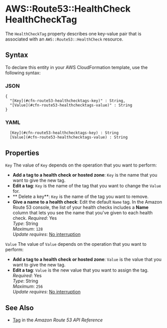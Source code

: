 # AWS::Route53::HealthCheck HealthCheckTag<a name="aws-properties-route53-healthcheck-healthchecktag"></a>

The `HealthCheckTag` property describes one key\-value pair that is associated with an `AWS::Route53::HealthCheck` resource\. 

## Syntax<a name="aws-properties-route53-healthcheck-healthchecktag-syntax"></a>

To declare this entity in your AWS CloudFormation template, use the following syntax:

### JSON<a name="aws-properties-route53-healthcheck-healthchecktag-syntax.json"></a>

```
{
  "[Key](#cfn-route53-healthchecktags-key)" : String,
  "[Value](#cfn-route53-healthchecktags-value)" : String
}
```

### YAML<a name="aws-properties-route53-healthcheck-healthchecktag-syntax.yaml"></a>

```
﻿  [Key](#cfn-route53-healthchecktags-key) : String
﻿  [Value](#cfn-route53-healthchecktags-value) : String
```

## Properties<a name="aws-properties-route53-healthcheck-healthchecktag-properties"></a>

`Key`  <a name="cfn-route53-healthchecktags-key"></a>
The value of `Key` depends on the operation that you want to perform:  
+  **Add a tag to a health check or hosted zone**: `Key` is the name that you want to give the new tag\.
+  **Edit a tag**: `Key` is the name of the tag that you want to change the `Value` for\.
+  ** Delete a key**: `Key` is the name of the tag you want to remove\.
+  **Give a name to a health check**: Edit the default `Name` tag\. In the Amazon Route 53 console, the list of your health checks includes a **Name** column that lets you see the name that you've given to each health check\.
*Required*: Yes  
*Type*: String  
*Maximum*: `128`  
*Update requires*: [No interruption](https://docs.aws.amazon.com/AWSCloudFormation/latest/UserGuide/using-cfn-updating-stacks-update-behaviors.html#update-no-interrupt)

`Value`  <a name="cfn-route53-healthchecktags-value"></a>
The value of `Value` depends on the operation that you want to perform:  
+  **Add a tag to a health check or hosted zone**: `Value` is the value that you want to give the new tag\.
+  **Edit a tag**: `Value` is the new value that you want to assign the tag\.
*Required*: Yes  
*Type*: String  
*Maximum*: `256`  
*Update requires*: [No interruption](https://docs.aws.amazon.com/AWSCloudFormation/latest/UserGuide/using-cfn-updating-stacks-update-behaviors.html#update-no-interrupt)

## See Also<a name="aws-properties-route53-healthcheck-healthchecktag--seealso"></a>
+  [Tag](https://docs.aws.amazon.com/Route53/latest/APIReference/API_Tag.html) in the *Amazon Route 53 API Reference*
